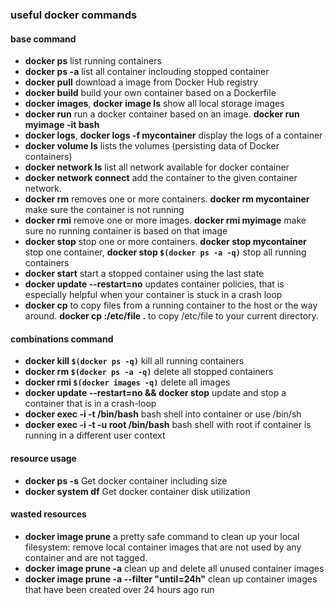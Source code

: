 ### useful docker commands

#### base command

* **docker ps** list running containers
* **docker ps -a** list all container inclouding stopped container
* **docker pull** download a image from Docker Hub registry
* **docker build** build your own container based on a Dockerfile
* **docker images**, **docker image ls** show all local storage images
* **docker run** run a docker container based on an image. **docker run myimage -it bash**
* **docker logs**, **docker logs -f mycontainer** display the logs of a container
* **docker volume ls** lists the volumes (persisting data of Docker containers)
* **docker network ls** list all network available for docker container
* **docker network connect** add the container to the given container network.
* **docker rm** removes one or more containers. **docker rm mycontainer** make sure the container is not running
* **docker rmi** remove one or more images. **docker rmi myimage** make sure no running container is based on that image
* **docker stop** stop one or more containers. **docker stop mycontainer** stop one container, **docker stop `$(docker ps -a -q)`** stop all running containers
* **docker start** start a stopped container using the last state
* **docker update --restart=no**  updates container policies, that is especially helpful when your container is stuck in a crash loop
* **docker cp** to copy files from a running container to the host or the way around. **docker cp :/etc/file .** to copy /etc/file to your current directory.

#### combinations command

* **docker kill `$(docker ps -q)`**  kill all running containers
* **docker rm `$(docker ps -a -q)`** delete all stopped containers
* **docker rmi `$(docker images -q)`** delete all images
* **docker update --restart=no && docker stop** update and stop a container that is in a crash-loop
* **docker exec -i -t /bin/bash** bash shell into container or use /bin/sh
* **docker exec -i -t -u root /bin/bash** bash shell with root if container is running in a different user context

#### resource usage

* **docker ps -s** Get docker container including size
* **docker system df** Get docker container disk utilization

#### wasted resources

* **docker image prune** a pretty safe command to clean up your local filesystem: remove local container images that are not used by any container and are not tagged.
* **docker image prune -a**  clean up and delete all unused container images
* **docker image prune -a --filter "until=24h"**  clean up container images that have been created over 24 hours ago run
